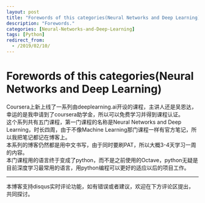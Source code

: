 ```yaml
---
layout: post
title: "Forewords of this categories(Neural Networks and Deep Learning)"
description: "Forewords."
categories: [Neural-Networks-and-Deep-Learning]
tags: [Python]
redirect_from:
  - /2019/02/10/
---
```

# Forewords of this categories(Neural Networks and Deep Learning)  
Coursera上新上线了一系列由deeplearning.ai开设的课程，主讲人还是吴恩达，幸运的是我申请到了coursera助学金，所以可以免费学习并得到课程认证。  
这个系列共有五门课程，第一门课程的名称是Neural Networks and Deep Learning，时长四周，由于不像Machine Learning那门课程一样有官方笔记，所以我把笔记都记在博客上。  
本系列的博客仍然都是用中文书写，由于同时要刷PAT，所以大概3-4天学习一周的内容。  
本门课程用的语言终于变成了python，而不是之前使用的Octave，python无疑是目前深度学习最常用的语言，用python编程可以更好的适应以后的项目工作。  

---
本博客支持disqus实时评论功能，如有错误或者建议，欢迎在下方评论区提出，共同探讨。
